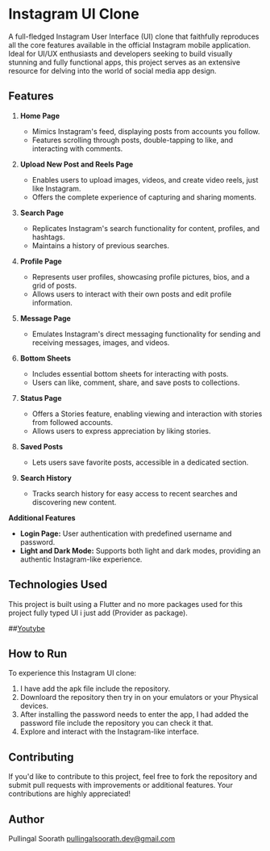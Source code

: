 # Instagram UI Clone

A full-fledged Instagram User Interface (UI) clone that faithfully reproduces all the core features available in the official Instagram mobile application. Ideal for UI/UX enthusiasts and developers seeking to build visually stunning and fully functional apps, this project serves as an extensive resource for delving into the world of social media app design.

## Features

1. **Home Page**
   - Mimics Instagram's feed, displaying posts from accounts you follow.
   - Features scrolling through posts, double-tapping to like, and interacting with comments.

2. **Upload New Post and Reels Page**
   - Enables users to upload images, videos, and create video reels, just like Instagram.
   - Offers the complete experience of capturing and sharing moments.

3. **Search Page**
   - Replicates Instagram's search functionality for content, profiles, and hashtags.
   - Maintains a history of previous searches.

4. **Profile Page**
   - Represents user profiles, showcasing profile pictures, bios, and a grid of posts.
   - Allows users to interact with their own posts and edit profile information.

5. **Message Page**
   - Emulates Instagram's direct messaging functionality for sending and receiving messages, images, and videos.

6. **Bottom Sheets**
   - Includes essential bottom sheets for interacting with posts.
   - Users can like, comment, share, and save posts to collections.

7. **Status Page**
   - Offers a Stories feature, enabling viewing and interaction with stories from followed accounts.
   - Allows users to express appreciation by liking stories.

8. **Saved Posts**
   - Lets users save favorite posts, accessible in a dedicated section.

9. **Search History**
   - Tracks search history for easy access to recent searches and discovering new content.

**Additional Features**
- **Login Page:** User authentication with predefined username and password.
- **Light and Dark Mode:** Supports both light and dark modes, providing an authentic Instagram-like experience.

## Technologies Used
This project is built using a Flutter and no more packages used for this project fully typed UI i just add (Provider as package). 

##[Youtybe](https://youtu.be/F1cYqVOKkwU)

## How to Run
To experience this Instagram UI clone:
1. I have add the apk file include the repository.
2. Downloard the repository then try in on your emulators or your Physical devices.
4. After installing the password needs to enter the app, I had added the password file include the repository you can check it that.
5. Explore and interact with the Instagram-like interface.

## Contributing
If you'd like to contribute to this project, feel free to fork the repository and submit pull requests with improvements or additional features. Your contributions are highly appreciated!



## Author
Pullingal Soorath
pullingalsoorath.dev@gmail.com
